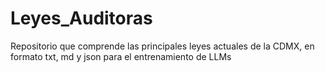 # Leyes_Auditoras
Repositorio que comprende las principales leyes actuales de la CDMX, en formato txt, md y json para el entrenamiento de LLMs
